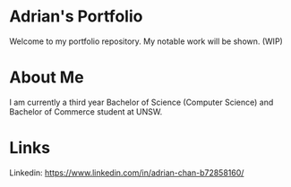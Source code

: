 # Adrian's Portfolio


Welcome to my portfolio repository. My notable work will be shown. (WIP)


# About Me
I am currently a third year Bachelor of Science (Computer Science) and Bachelor of Commerce student at UNSW. 


# Links
Linkedin: https://www.linkedin.com/in/adrian-chan-b72858160/
